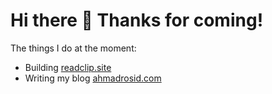 # Hi there 👋 Thanks for coming!

The things I do at the moment:

- Building [readclip.site](https://readclip.site)
- Writing my blog [ahmadrosid.com](https://ahmadrosid.com)
